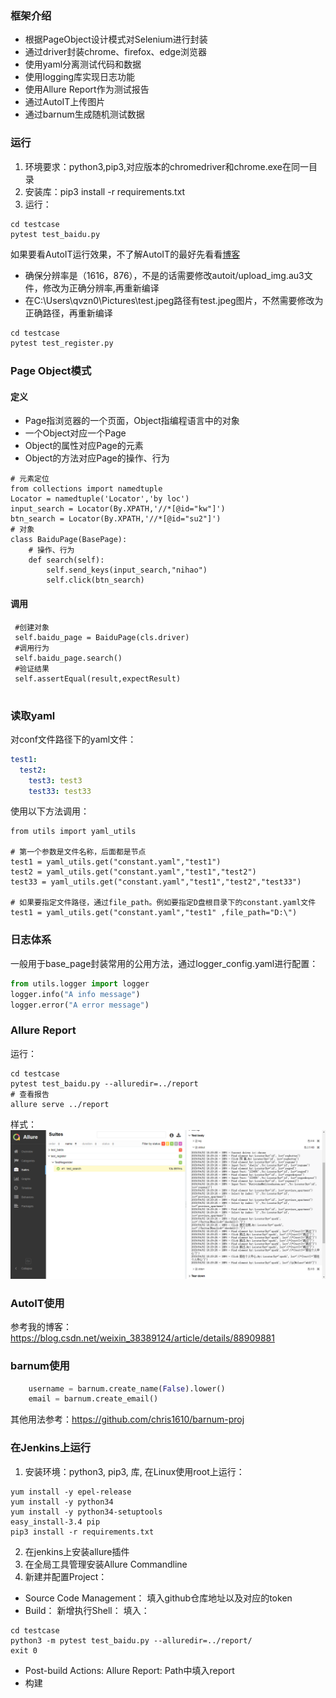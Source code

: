 ### 框架介绍
- 根据PageObject设计模式对Selenium进行封装
- 通过driver封装chrome、firefox、edge浏览器
- 使用yaml分离测试代码和数据
- 使用logging库实现日志功能
- 使用Allure Report作为测试报告
- 通过AutoIT上传图片
- 通过barnum生成随机测试数据

### 运行
1. 环境要求：python3,pip3,对应版本的chromedriver和chrome.exe在同一目录
2. 安装库：pip3 install -r requirements.txt
3. 运行：
```
cd testcase
pytest test_baidu.py
```
如果要看AutoIT运行效果，不了解AutoIT的最好先看看[博客](https://blog.csdn.net/weixin_38389124/article/details/88909881)
- 确保分辨率是（1616，876），不是的话需要修改autoit/upload_img.au3文件，修改为正确分辨率,再重新编译
- 在C:\Users\qvzn0\Pictures\test.jpeg路径有test.jpeg图片，不然需要修改为正确路径，再重新编译
```python
cd testcase
pytest test_register.py
```

### Page Object模式
#### 定义
- Page指浏览器的一个页面，Object指编程语言中的对象
- 一个Object对应一个Page
- Object的属性对应Page的元素
- Object的方法对应Page的操作、行为
```
# 元素定位
from collections import namedtuple
Locator = namedtuple('Locator','by loc')
input_search = Locator(By.XPATH,'//*[@id="kw"]')
btn_search = Locator(By.XPATH,'//*[@id="su2"]')
# 对象
class BaiduPage(BasePage):
    # 操作、行为
    def search(self):
        self.send_keys(input_search,"nihao")
        self.click(btn_search)
```
#### 调用
```
 #创建对象
 self.baidu_page = BaiduPage(cls.driver)
 #调用行为
 self.baidu_page.search()
 #验证结果
 self.assertEqual(result,expectResult)
 
```

### 读取yaml
对conf文件路径下的yaml文件：
```yaml
test1:
  test2: 
    test3: test3
    test33: test33
```
使用以下方法调用：
```
from utils import yaml_utils

# 第一个参数是文件名称，后面都是节点
test1 = yaml_utils.get("constant.yaml","test1")
test2 = yaml_utils.get("constant.yaml","test1","test2")
test33 = yaml_utils.get("constant.yaml","test1","test2","test33")

# 如果要指定文件路径，通过file_path。例如要指定D盘根目录下的constant.yaml文件
test1 = yaml_utils.get("constant.yaml","test1" ,file_path="D:\")
```

### 日志体系
一般用于base_page封装常用的公用方法，通过logger_config.yaml进行配置：
```python
from utils.logger import logger
logger.info("A info message")
logger.error("A error message")
```
### Allure Report
运行：
```
cd testcase
pytest test_baidu.py --alluredir=../report
# 查看报告
allure serve ../report
```
样式：
![report](./report.png "optional title")
### AutoIT使用
参考我的博客：https://blog.csdn.net/weixin_38389124/article/details/88909881

### barnum使用
```python
    username = barnum.create_name(False).lower()
    email = barnum.create_email()
```
其他用法参考：https://github.com/chris1610/barnum-proj

### 在Jenkins上运行
1. 安装环境：python3, pip3, 库,
在Linux使用root上运行：
```
yum install -y epel-release
yum install -y python34
yum install -y python34-setuptools
easy_install-3.4 pip
pip3 install -r requirements.txt
```
2. 在jenkins上安装allure插件
3. 在全局工具管理安装Allure Commandline
4. 新建并配置Project：
- Source Code Management： 填入github仓库地址以及对应的token
- Build： 新增执行Shell： 填入：
```
cd testcase
python3 -m pytest test_baidu.py --alluredir=../report/
exit 0
```
- Post-build Actions: Allure Report: Path中填入report
- 构建
